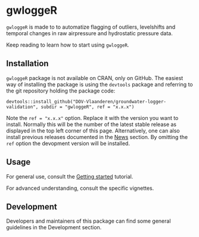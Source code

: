 # gwloggeR

`gwloggeR` is made to to automatize flagging of outliers, levelshifts and temporal changes in raw airpressure and hydrostatic pressure data.

Keep reading to learn how to start using `gwloggeR`.

## Installation

`gwloggeR` package is not available on CRAN, only on GitHub. The easiest way of installing the package is using the `devtools` package and referring to the git repository holding the package code:

```
devtools::install_github("DOV-Vlaanderen/groundwater-logger-validation", subdir = "gwloggeR", ref = "x.x.x")
```

Note the `ref = "x.x.x"` option. Replace it with the version you want to install. Normally this will be the number of the latest stable release as displayed in the top left corner of this page. Alternatively, one can also install previous releases documented in the [News](News.md) section. By omitting the `ref` option the devopment version will be installed.

## Usage

For general use, consult the [Getting started](...) tutorial.

For advanced understanding, consult the specific vignettes.

## Development

Developers and maintainers of this package can find some general guidelines in the Development section.
